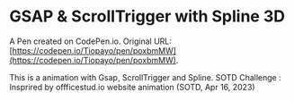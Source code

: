 # GSAP & ScrollTrigger with Spline 3D

A Pen created on CodePen.io. Original URL: [https://codepen.io/Tiopayo/pen/poxbmMW](https://codepen.io/Tiopayo/pen/poxbmMW).

This is a animation with Gsap, ScrollTrigger and Spline.
SOTD Challenge : Insprired by offficestud.io website animation (SOTD, Apr 16, 2023)